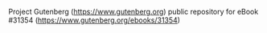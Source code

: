 Project Gutenberg (https://www.gutenberg.org) public repository for eBook #31354 (https://www.gutenberg.org/ebooks/31354)

